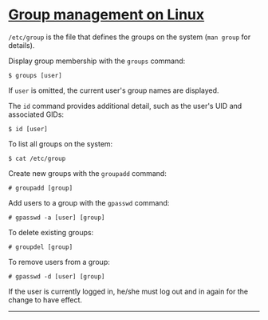 # [Group management on Linux](https://wiki.archlinux.org/index.php/Users_and_Groups)

`/etc/group` is the file that defines the groups on the system (`man group` for details).

Display group membership with the `groups` command:


    $ groups [user]


If `user` is omitted, the current user's group names are displayed.

The `id` command provides additional detail, such as the user's UID and associated GIDs:


    $ id [user]


To list all groups on the system:


    $ cat /etc/group


Create new groups with the `groupadd` command:


    # groupadd [group]


Add users to a group with the `gpasswd` command:


    # gpasswd -a [user] [group]


To delete existing groups:


    # groupdel [group]


To remove users from a group:


    # gpasswd -d [user] [group]


If the user is currently logged in, he/she must log out and in again for the change to have effect.

---
